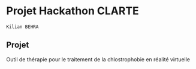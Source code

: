 # Projet Hackathon CLARTE 

	Kilian BEHRA
	
## Projet
Outil de thérapie pour le traitement de la chlostrophobie en réalité virtuelle

### 
